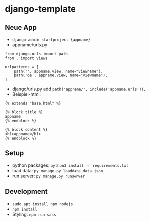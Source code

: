 # django-template

## Neue App
* `django-admin startproject {appname}`
* appname/urls.py
```
from django.urls import path
from . import views

urlpatterns = [
    path('', appname.view, name="viewname"),
    path('oe', appname.view, name="viewname"),
]
```
* django/urls.py add `path('appname/', include('appname.urls')),`
* Beispiel-html:
```
{% extends "base.html" %}

{% block title %}
appname
{% endblock %}

{% block content %}
<h1>appname</h1>
{% endblock %}
```

## Setup
* python packages: `python3 install -r requirements.txt`
* load data: `py manage.py loaddata data.json`
* run server: `py manage.py runserver`

## Development
* `sudo apt install npm nodejs`
* `npm install`
* Styling: `npm run sass`
